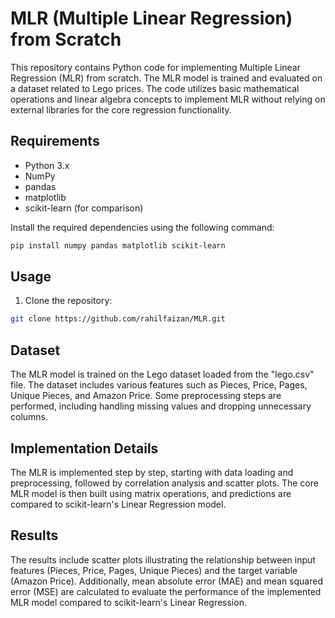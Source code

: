 # MLR (Multiple Linear Regression) from Scratch

This repository contains Python code for implementing Multiple Linear Regression (MLR) from scratch. The MLR model is trained and evaluated on a dataset related to Lego prices. The code utilizes basic mathematical operations and linear algebra concepts to implement MLR without relying on external libraries for the core regression functionality.

## Requirements

- Python 3.x
- NumPy
- pandas
- matplotlib
- scikit-learn (for comparison)

Install the required dependencies using the following command:

```bash
pip install numpy pandas matplotlib scikit-learn
```

## Usage

1. Clone the repository:

```bash
git clone https://github.com/rahilfaizan/MLR.git
```
## Dataset

The MLR model is trained on the Lego dataset loaded from the "lego.csv" file. The dataset includes various features such as Pieces, Price, Pages, Unique Pieces, and Amazon Price. Some preprocessing steps are performed, including handling missing values and dropping unnecessary columns.

## Implementation Details

The MLR is implemented step by step, starting with data loading and preprocessing, followed by correlation analysis and scatter plots. The core MLR model is then built using matrix operations, and predictions are compared to scikit-learn's Linear Regression model.

## Results

The results include scatter plots illustrating the relationship between input features (Pieces, Price, Pages, Unique Pieces) and the target variable (Amazon Price). Additionally, mean absolute error (MAE) and mean squared error (MSE) are calculated to evaluate the performance of the implemented MLR model compared to scikit-learn's Linear Regression.
